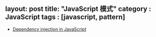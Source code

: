 layout: post
title: "JavaScript 模式"
category : JavaScript
tags : [javascript, pattern]
--- 

- [Dependency injection in JavaScript](http://krasimirtsonev.com/blog/article/Dependency-injection-in-JavaScript)